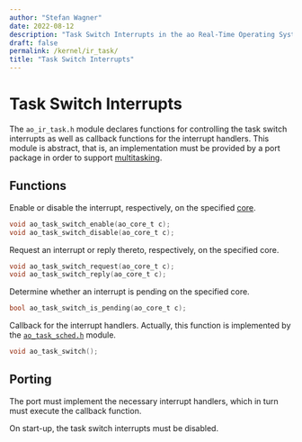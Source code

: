 ```yaml
---
author: "Stefan Wagner"
date: 2022-08-12
description: "Task Switch Interrupts in the ao Real-Time Operating System (RTOS)."
draft: false
permalink: /kernel/ir_task/
title: "Task Switch Interrupts"
---
```


# Task Switch Interrupts

The `ao_ir_task.h` module declares functions for controlling the task switch interrupts as well as callback functions for the interrupt handlers. This module is abstract, that is, an implementation must be provided by a port package in order to support [multitasking](multitasking.md).

## Functions

Enable or disable the interrupt, respectively, on the specified [core](core.md).

```c
void ao_task_switch_enable(ao_core_t c);
void ao_task_switch_disable(ao_core_t c);
```

Request an interrupt or reply thereto, respectively, on the specified core.

```c
void ao_task_switch_request(ao_core_t c);
void ao_task_switch_reply(ao_core_t c);
```

Determine whether an interrupt is pending on the specified core.

```c
bool ao_task_switch_is_pending(ao_core_t c);
```

Callback for the interrupt handlers. Actually, this function is implemented by the [`ao_task_sched.h`](task-sched.md) module.

```c
void ao_task_switch();
```

## Porting

The port must implement the necessary interrupt handlers, which in turn must execute the callback function.

On start-up, the task switch interrupts must be disabled.
